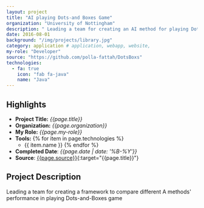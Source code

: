 ```yaml
---
layout: project
title: "AI playing Dots-and Boxes Game"
organization: "University of Nottingham"
description: " Leading a team for creating an AI method for playing Dots-and-Boxes game."
date: 2016-08-01
background: "/img/projects/library.jpg"
category: application # application, webapp, website,
my-role: "Developer"
source: "https://github.com/polla-fattah/DotsBoxs"
technologies:
  - fa: true
    icon: "fab fa-java"
    name: "Java"
---
```

<style>
  ul p {
  margin-bottom: 2px;
  margin-top: 2px;
}
</style>
## Highlights

- **Project Title:** _{{page.title}}_
- **Organization:** _{{page.organization}}_
- **My Role:** _{{page.my-role}}_
- **Tools:** 
  {% for item in page.technologies %}
    - {{ item.name }}
  {% endfor %}
- **Completed Date**: _{{page.date  | date: '%B-%Y'}}_
- **Source**: [{{page.source}}]({{page.source}}){:target="{{page.title}}"}

## Project Description

Leading a team for creating a framework to compare different A methods' performance in playing Dots-and-Boxes game
